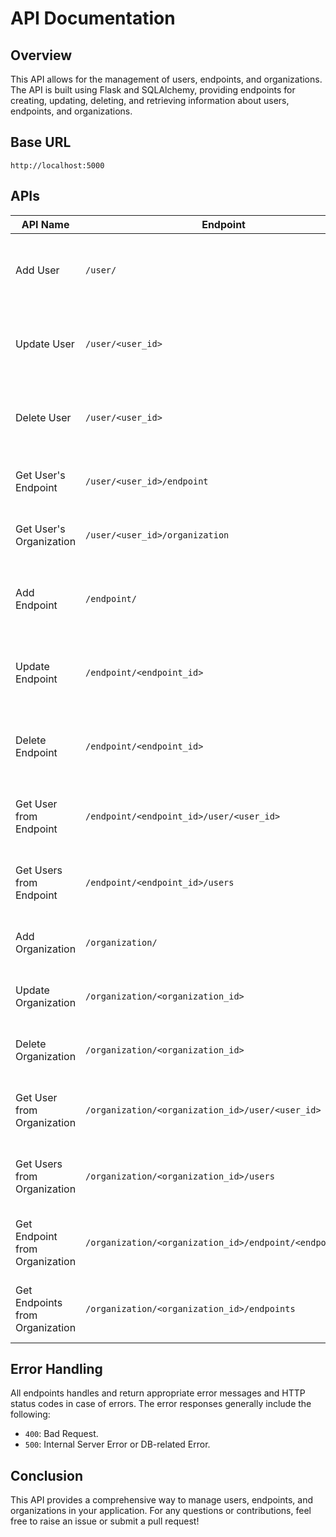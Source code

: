 # API Documentation

## Overview

This API allows for the management of users, endpoints, and organizations. The API is built using Flask and SQLAlchemy, providing endpoints for creating, updating, deleting, and retrieving information about users, endpoints, and organizations.

## Base URL

`http://localhost:5000`

## APIs

| API Name                             | Endpoint                                 | Method  | Response                                               | Description                                   |
|--------------------------------------|------------------------------------------|---------|--------------------------------------------------------|-----------------------------------------------|
| Add User                             | `/user/`                                 | POST    | `{"message": "User added successfully", "user": {"id": user.id, "name": user.name, "endpoint_id": user.endpoint_id, "organization_id": endpoint.organization_id}}` | Create a new user.                           |
| Update User                          | `/user/<user_id>`                       | PUT     | `{"message": "User updated successfully", "user": {"id": user.id, "name": user.name, "endpoint_id": user.endpoint_id, "organization_id": endpoint.organization_id}}` | Update an existing user by user ID.         |
| Delete User                          | `/user/<user_id>`                       | DELETE  | `{"message": "User deleted successfully", "user": {"id": user.id, "name": user.name, "endpoint_id": user.endpoint_id, "organization_id": endpoint.organization_id}}` | Delete a user by user ID.                   |
| Get User's Endpoint                  | `/user/<user_id>/endpoint`              | GET     | `{"id": endpoint.id, "name": endpoint.name, "organization_id": endpoint.organization_id}` | Retrieve the endpoint associated with a user.|
| Get User's Organization               | `/user/<user_id>/organization`          | GET     | `{"id": organization.id, "name": organization.name}` | Retrieve the organization associated with a user. |
| Add Endpoint                         | `/endpoint/`                             | POST    | `{"message": "Endpoint added successfully", "endpoint": {"id": endpoint.id, "name": endpoint.name, "organization_id": endpoint.organization_id}}` | Create a new endpoint.                       |
| Update Endpoint                      | `/endpoint/<endpoint_id>`               | PUT     | `{"message": "Endpoint updated successfully", "endpoint": {"id": endpoint.id, "name": endpoint.name, "organization_id": endpoint.organization_id}}` | Update an existing endpoint by endpoint ID.  |
| Delete Endpoint                      | `/endpoint/<endpoint_id>`               | DELETE  | `{"message": "Endpoint deleted successfully", "endpoint": {"id": endpoint.id, "name": endpoint.name, "organization_id": endpoint.organization_id}}` | Delete an endpoint by endpoint ID.           |
| Get User from Endpoint              | `/endpoint/<endpoint_id>/user/<user_id>`| GET     | `{"id": user.id, "name": user.name}`                 | Retrieve a user associated with an endpoint. |
| Get Users from Endpoint             | `/endpoint/<endpoint_id>/users`         | GET     | `[{"id": user.id, "name": user.name}, ...]`          | Retrieve all users associated with an endpoint.|
| Add Organization                     | `/organization/`                         | POST    | `{"message": "Organization added successfully", "organization": {"id": organization.id, "name": organization.name}}` | Create a new organization.                   |
| Update Organization                  | `/organization/<organization_id>`       | PUT     | `{"message": "Organization updated successfully", "organization": {"id": organization.id, "name": organization.name}}` | Update an existing organization by ID.       |
| Delete Organization                  | `/organization/<organization_id>`       | DELETE  | `{"message": "Organization deleted successfully", "organization": {"id": organization.id, "name": organization.name}}` | Delete an organization by ID.                |
| Get User from Organization           | `/organization/<organization_id>/user/<user_id>` | GET | `{"id": user.id, "name": user.name, "endpoint_id": user.endpoint_id, "organization_id": endpoint.organization_id}` | Retrieve a user associated with an organization. |
| Get Users from Organization          | `/organization/<organization_id>/users` | GET     | `[{"id": user.id, "name": user.name, "endpoint_id": user.endpoint_id, "organization_id": endpoint.organization_id }, ...]` | Retrieve all users associated with an organization. |
| Get Endpoint from Organization       | `/organization/<organization_id>/endpoint/<endpoint_id>` | GET | `{"id": endpoint.id, "name": endpoint.name, "organization_id": endpoint.organization_id}` | Retrieve an endpoint associated with an organization. |
| Get Endpoints from Organization      | `/organization/<organization_id>/endpoints` | GET | `[{"id": endpoint.id, "name": endpoint.name}, ...]`  | Retrieve all endpoints associated with an organization. |

## Error Handling

All endpoints handles and return appropriate error messages and HTTP status codes in case of errors. The error responses generally include the following:
- `400`: Bad Request.
- `500`: Internal Server Error or DB-related Error.

## Conclusion

This API provides a comprehensive way to manage users, endpoints, and organizations in your application. For any questions or contributions, feel free to raise an issue or submit a pull request!
